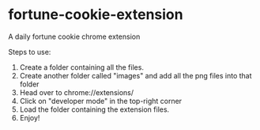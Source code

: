 # fortune-cookie-extension
A daily fortune cookie chrome extension

Steps to use:
1. Create a folder containing all the files.
2. Create another folder called "images" and add all the png files into that folder
3. Head over to chrome://extensions/
4. Click on "developer mode" in the top-right corner
5. Load the folder containing the extension files.
6. Enjoy!